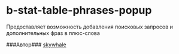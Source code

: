 # b-stat-table-phrases-popup

Предоставляет возможность добавления поисковых запросов и дополнительных фраз в плюс-слова

###Автор###
[skywhale](https://staff.yandex-team.ru/skywhale)
